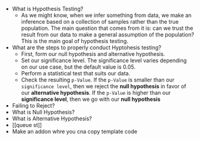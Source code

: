 - What is Hypothesis Testing?
	- As we might know, when we infer something from data, we make an inference based on a collection of samples rather than the true population. The main question that comes from it is: can we trust the result from our data to make a general assumption of the population? This is the main goal of hypothesis testing.
- What are the steps to properly conduct Hyptohesis testing?
	- First, form our null hypothesis and alternative hypothesis.
	- Set our significance level. The significance level varies depending on our use case, but the default value is 0.05.
	- Perform a statistical test that suits our data.
	- Check the resulting `p-Value`. If the `p-Value` is smaller than our `significance level`, then we reject the **null hypothesis** in favor of our **alternative hypothesis**. If the `p-Value` is higher than our **significance level**, then we go with our **null hypothesis**
- Failing to Reject?
- What is Null Hypothesis?
- What is Alternative Hypothesis?
- [[queue st]]
- Make an addon whre you cna copy template code